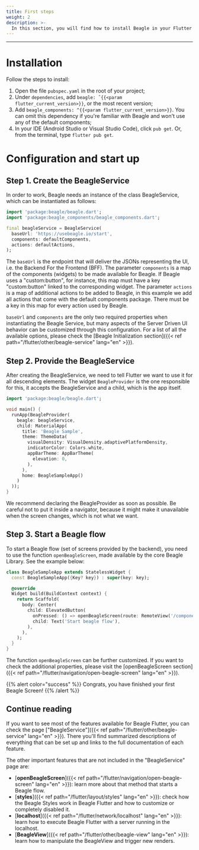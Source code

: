 ```yaml
---
title: First steps
weight: 2
description: >-
  In this section, you will find how to install Beagle in your Flutter application and the initial step-by-step for using the Beagle library in a Flutter project.
---
```


---

# Installation
Follow the steps to install:

1. Open the file `pubspec.yaml` in the root of your project;
2. Under `dependencies`, add `beagle: ˆ{{<param flutter_current_version>}}`, or the most recent version;
3. Add `beagle_components: ^{{<param flutter_current_version>}}`. You can omit this dependency if you're familiar with Beagle and won't use any
of the default components;
4. In your IDE (Android Studio or Visual Studio Code), click `pub get`. Or, from the terminal, type `flutter pub get`.

# Configuration and start up

## Step 1. Create the BeagleService
In order to work, Beagle needs an instance of the class BeagleService, which can be instantiated as follows:

```dart
import 'package:beagle/beagle.dart';
import 'package:beagle_components/beagle_components.dart';

final beagleService = BeagleService(
  baseUrl: 'https://usebeagle.io/start',
  components: defaultComponents,
  actions: defaultActions,
);
```

The `baseUrl` is the endpoint that will deliver the JSONs representing the UI, i.e. the Backend For the Frontend (BFF). The parameter `components` is a map of the components (widgets) to be made available for Beagle. If Beagle uses a "custom:button", for instance, this map must have a key "custom:button" linked to the corresponding widget. The parameter `actions` is a map of additional actions to be added to Beagle, in this example we add all actions that come with the default components package. There must be a key in this map for every action used by Beagle.

`baseUrl` and `components` are the only two required properties when instantiating the Beagle Service, but many aspects of the Server Driven UI behavior can be customized through this configuration. For a list of all the available options, please check the 
[Beagle Initialization section]({{< ref path="/flutter/other/beagle-service" lang="en" >}}).

## Step 2. Provide the BeagleService
After creating the BeagleService, we need to tell Flutter we want to use it for all descending elements. The widget `BeagleProvider` is the one responsible for this, it accepts the BeagleService and a child, which is the app itself.

```dart
import 'package:beagle/beagle.dart';

void main() {
  runApp(BeagleProvider(
    beagle: beagleService,
    child: MaterialApp(
      title: 'Beagle Sample',
      theme: ThemeData(
        visualDensity: VisualDensity.adaptivePlatformDensity,
        indicatorColor: Colors.white,
        appBarTheme: AppBarTheme(
          elevation: 0,
        ),
      ),
      home: BeagleSampleApp()
    )
  ));
}
```

We recommend declaring the BeagleProvider as soon as possible. Be careful not to put it inside a navigator, because it might make it unavailable when the screen changes, which is not what we want.

## Step 3. Start a Beagle flow
To start a Beagle flow (set of screens provided by the backend), you need to use the function `openBeagleScreen`, made available by the core Beagle Library. See the example below:

```dart
class BeagleSampleApp extends StatelessWidget {
  const BeagleSampleApp({Key? key}) : super(key: key);

  @override
  Widget build(BuildContext context) {
    return Scaffold(
      body: Center(
        child: ElevatedButton(
          onPressed: () => openBeagleScreen(route: RemoteView('/components'), context: context),
          child: Text('Start beagle flow'),
        ),
      ),
    );
  }
}
```

The function `openBeagleScreen` can be further customized. If you want to check the additional properties, please visit the [openBeagleScreen section]({{< ref path="/flutter/navigation/open-beagle-screen" lang="en" >}}).

{{% alert color="success" %}}
Congrats, you have finished your first Beagle Screen!
{{% /alert %}}

## Continue reading
If you want to see most of the features available for Beagle Flutter, you can check the page ["BeagleService"]({{< ref path="/flutter/other/beagle-service" lang="en" >}}). There you'll find summarized descriptions of everything that can be set up and links to the full documentation of each feature.

The other important features that are not included in the "BeagleService" page are:

- [**openBeagleScreen**]({{< ref path="/flutter/navigation/open-beagle-screen" lang="en" >}}): learn more about that method that starts a Beagle flow.
- [**styles**]({{< ref path="/flutter/layout/styles" lang="en" >}}): check how the Beagle Styles work in Beagle Flutter and how to customize or completely disabled it.
- [**localhost**]({{< ref path="/flutter/network/localhost" lang="en" >}}): learn how to execute Beagle Flutter with a server running in the localhost.
- [**BeagleView**]({{< ref path="/flutter/other/beagle-view" lang="en" >}}): learn how to manipulate the BeagleView and trigger new renders.
